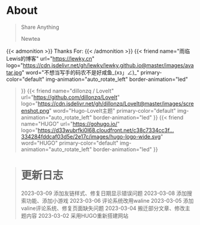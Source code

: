 # About


> Share Anything
> 
> Newtea


{{< admonition >}}
Thanks For:
{{< /admonition >}}
{{< friend
name="雨临Lewis的博客"
url="https://lewky.cn"
logo="https://cdn.jsdelivr.net/gh/lewky/lewky.github.io@master/images/avatar.jpg"
word="不想当写手的码农不是好咸鱼_(xз」∠)_"
primary-color="default"
img-animation="auto_rotate_left"
border-animation="led"
>}}
{{< friend
name="dillonzq / LoveIt"
url="https://github.com/dillonzq/LoveIt"
logo="https://cdn.jsdelivr.net/gh/dillonzq/LoveIt@master/images/screenshot.png"
word="Hugo-LoveIt主题"
primary-color="default"
img-animation="auto_rotate_left"
border-animation="led"
>}}
{{< friend
name="HUGO"
url="https://gohugo.io/"
logo="https://d33wubrfki0l68.cloudfront.net/c38c7334cc3f…334284fddcaf03d5e/2e17c/images/hugo-logo-wide.svg"
word="HUGO"
primary-color="default"
img-animation="auto_rotate_left"
border-animation="led"
>}}

> # 更新日志
> 2023-03-09 添加友链样式、修复日期显示错误问题
> 2023-03-08 添加搜索功能、添加小游戏
> 2023-03-06 评论系统改用waline
> 2023-03-05 添加valine评论系统、修复页面缺失问题
> 2023-03-04 搬迁部分文章、修改主题内容
> 2023-03-02 采用HUGO重新搭建网站
